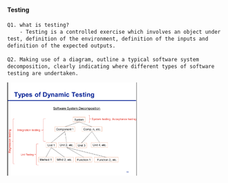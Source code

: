 #### Testing

    Q1. what is testing?
        - Testing is a controlled exercise which involves an object under test, definition of the environment, definition of the inputs and definition of the expected outputs.
    
    Q2. Making use of a diagram, outline a typical software system decomposition, clearly indicating where different types of software testing are undertaken.

   <img src="images/File_002.png" width="300">
